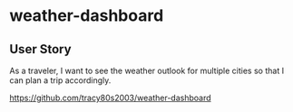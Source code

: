 # weather-dashboard

## User Story
As a traveler, I want to see the weather outlook for multiple cities so that I can plan a trip accordingly.

https://github.com/tracy80s2003/weather-dashboard

